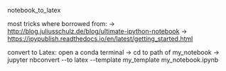 notebook_to_latex

most tricks where borrowed from:
    -> http://blog.juliusschulz.de/blog/ultimate-ipython-notebook
    -> https://ipypublish.readthedocs.io/en/latest/getting_started.html

convert to Latex:
open a conda terminal
    -> cd to path of my_notebook
    -> jupyter nbconvert --to latex --template my_template my_notebook.ipynb